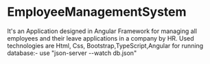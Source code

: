 # EmployeeManagementSystem
It's an Application designed in Angular Framework
for managing  all employees and their leave applications in a company by HR.
Used technologies are
Html, Css, Bootstrap,TypeScript,Angular
for running database:- use "json-server --watch db.json"
